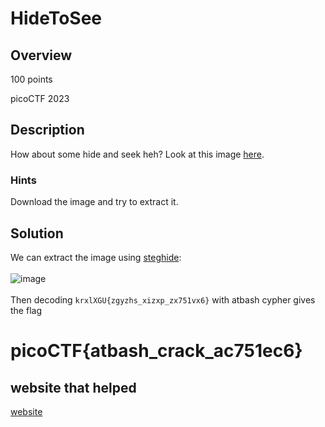 # HideToSee
## Overview
100 points

picoCTF 2023
## Description
How about some hide and seek heh?
Look at this image [here](https://artifacts.picoctf.net/c/236/atbash.jpg).
### Hints
Download the image and try to extract it.
## Solution
We can extract the image using [steghide](https://steghide.sourceforge.net/):
<br><br>
![image](https://github.com/xoxo-ily/ctfWriteups/assets/68173773/f6b319c0-fb99-4e20-8e71-adc36e6d9cbe)
<br><br>
Then decoding `krxlXGU{zgyzhs_xizxp_zx751vx6}` with atbash cypher gives the flag
# picoCTF{atbash_crack_ac751ec6}
## website that helped
[website](https://stegonline.georgeom.net/checklist)

